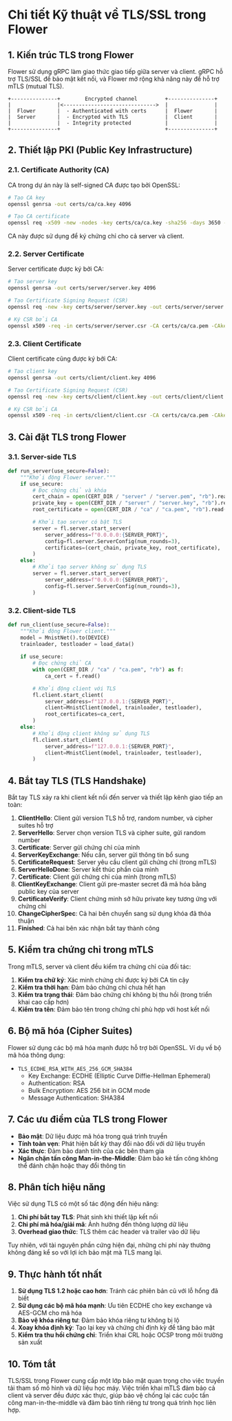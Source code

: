 # Chi tiết Kỹ thuật về TLS/SSL trong Flower

## 1. Kiến trúc TLS trong Flower

Flower sử dụng gRPC làm giao thức giao tiếp giữa server và client. gRPC hỗ trợ TLS/SSL để bảo mật kết nối, và Flower mở rộng khả năng này để hỗ trợ mTLS (mutual TLS).

```
+---------------+        Encrypted channel         +---------------+
|               |<------------------------------>  |               |
|  Flower       |  - Authenticated with certs      |  Flower       |
|  Server       |  - Encrypted with TLS            |  Client       |
|               |  - Integrity protected           |               |
+---------------+                                  +---------------+
```

## 2. Thiết lập PKI (Public Key Infrastructure)

### 2.1. Certificate Authority (CA)

CA trong dự án này là self-signed CA được tạo bởi OpenSSL:

```bash
# Tạo CA key
openssl genrsa -out certs/ca/ca.key 4096

# Tạo CA certificate
openssl req -x509 -new -nodes -key certs/ca/ca.key -sha256 -days 3650 -out certs/ca/ca.pem -subj "/CN=Flower CA"
```

CA này được sử dụng để ký chứng chỉ cho cả server và client.

### 2.2. Server Certificate

Server certificate được ký bởi CA:

```bash
# Tạo server key
openssl genrsa -out certs/server/server.key 4096

# Tạo Certificate Signing Request (CSR)
openssl req -new -key certs/server/server.key -out certs/server/server.csr -subj "/CN=localhost"

# Ký CSR bởi CA
openssl x509 -req -in certs/server/server.csr -CA certs/ca/ca.pem -CAkey certs/ca/ca.key -CAcreateserial -out certs/server/server.pem -days 3650 -sha256
```

### 2.3. Client Certificate

Client certificate cũng được ký bởi CA:

```bash
# Tạo client key
openssl genrsa -out certs/client/client.key 4096

# Tạo Certificate Signing Request (CSR)
openssl req -new -key certs/client/client.key -out certs/client/client.csr -subj "/CN=flower-client"

# Ký CSR bởi CA
openssl x509 -req -in certs/client/client.csr -CA certs/ca/ca.pem -CAkey certs/ca/ca.key -CAcreateserial -out certs/client/client.pem -days 3650 -sha256
```

## 3. Cài đặt TLS trong Flower

### 3.1. Server-side TLS

```python
def run_server(use_secure=False):
    """Khởi động Flower server."""
    if use_secure:
        # Đọc chứng chỉ và khóa
        cert_chain = open(CERT_DIR / "server" / "server.pem", "rb").read()
        private_key = open(CERT_DIR / "server" / "server.key", "rb").read()
        root_certificate = open(CERT_DIR / "ca" / "ca.pem", "rb").read()

        # Khởi tạo server có bật TLS
        server = fl.server.start_server(
            server_address=f"0.0.0.0:{SERVER_PORT}",
            config=fl.server.ServerConfig(num_rounds=3),
            certificates=(cert_chain, private_key, root_certificate),
        )
    else:
        # Khởi tạo server không sử dụng TLS
        server = fl.server.start_server(
            server_address=f"0.0.0.0:{SERVER_PORT}",
            config=fl.server.ServerConfig(num_rounds=3),
        )
```

### 3.2. Client-side TLS

```python
def run_client(use_secure=False):
    """Khởi động Flower client."""
    model = MnistNet().to(DEVICE)
    trainloader, testloader = load_data()
    
    if use_secure:
        # Đọc chứng chỉ CA
        with open(CERT_DIR / "ca" / "ca.pem", "rb") as f:
            ca_cert = f.read()

        # Khởi động client với TLS
        fl.client.start_client(
            server_address=f"127.0.0.1:{SERVER_PORT}",
            client=MnistClient(model, trainloader, testloader),
            root_certificates=ca_cert,
        )
    else:
        # Khởi động client không sử dụng TLS
        fl.client.start_client(
            server_address=f"127.0.0.1:{SERVER_PORT}",
            client=MnistClient(model, trainloader, testloader),
        )
```

## 4. Bắt tay TLS (TLS Handshake)

Bắt tay TLS xảy ra khi client kết nối đến server và thiết lập kênh giao tiếp an toàn:

1. **ClientHello**: Client gửi version TLS hỗ trợ, random number, và cipher suites hỗ trợ
2. **ServerHello**: Server chọn version TLS và cipher suite, gửi random number
3. **Certificate**: Server gửi chứng chỉ của mình
4. **ServerKeyExchange**: Nếu cần, server gửi thông tin bổ sung
5. **CertificateRequest**: Server yêu cầu client gửi chứng chỉ (trong mTLS)
6. **ServerHelloDone**: Server kết thúc phần của mình
7. **Certificate**: Client gửi chứng chỉ của mình (trong mTLS)
8. **ClientKeyExchange**: Client gửi pre-master secret đã mã hóa bằng public key của server
9. **CertificateVerify**: Client chứng minh sở hữu private key tương ứng với chứng chỉ
10. **ChangeCipherSpec**: Cả hai bên chuyển sang sử dụng khóa đã thỏa thuận
11. **Finished**: Cả hai bên xác nhận bắt tay thành công

## 5. Kiểm tra chứng chỉ trong mTLS

Trong mTLS, server và client đều kiểm tra chứng chỉ của đối tác:

1. **Kiểm tra chữ ký**: Xác minh chứng chỉ được ký bởi CA tin cậy
2. **Kiểm tra thời hạn**: Đảm bảo chứng chỉ chưa hết hạn
3. **Kiểm tra trạng thái**: Đảm bảo chứng chỉ không bị thu hồi (trong triển khai cao cấp hơn)
4. **Kiểm tra tên**: Đảm bảo tên trong chứng chỉ phù hợp với host kết nối

## 6. Bộ mã hóa (Cipher Suites)

Flower sử dụng các bộ mã hóa mạnh được hỗ trợ bởi OpenSSL. Ví dụ về bộ mã hóa thông dụng:

- `TLS_ECDHE_RSA_WITH_AES_256_GCM_SHA384`
  - Key Exchange: ECDHE (Elliptic Curve Diffie-Hellman Ephemeral)
  - Authentication: RSA
  - Bulk Encryption: AES 256 bit in GCM mode
  - Message Authentication: SHA384

## 7. Các ưu điểm của TLS trong Flower

- **Bảo mật**: Dữ liệu được mã hóa trong quá trình truyền
- **Tính toàn vẹn**: Phát hiện bất kỳ thay đổi nào đối với dữ liệu truyền
- **Xác thực**: Đảm bảo danh tính của các bên tham gia
- **Ngăn chặn tấn công Man-in-the-Middle**: Đảm bảo kẻ tấn công không thể đánh chặn hoặc thay đổi thông tin

## 8. Phân tích hiệu năng

Việc sử dụng TLS có một số tác động đến hiệu năng:

1. **Chi phí bắt tay TLS**: Phát sinh khi thiết lập kết nối
2. **Chi phí mã hóa/giải mã**: Ảnh hưởng đến thông lượng dữ liệu
3. **Overhead giao thức**: TLS thêm các header và trailer vào dữ liệu

Tuy nhiên, với tài nguyên phần cứng hiện đại, những chi phí này thường không đáng kể so với lợi ích bảo mật mà TLS mang lại.

## 9. Thực hành tốt nhất

1. **Sử dụng TLS 1.2 hoặc cao hơn**: Tránh các phiên bản cũ với lỗ hổng đã biết
2. **Sử dụng các bộ mã hóa mạnh**: Ưu tiên ECDHE cho key exchange và AES-GCM cho mã hóa
3. **Bảo vệ khóa riêng tư**: Đảm bảo khóa riêng tư không bị lộ
4. **Xoay khóa định kỳ**: Tạo lại key và chứng chỉ định kỳ để tăng bảo mật
5. **Kiểm tra thu hồi chứng chỉ**: Triển khai CRL hoặc OCSP trong môi trường sản xuất

## 10. Tóm tắt

TLS/SSL trong Flower cung cấp một lớp bảo mật quan trọng cho việc truyền tải tham số mô hình và dữ liệu học máy. Việc triển khai mTLS đảm bảo cả client và server đều được xác thực, giúp bảo vệ chống lại các cuộc tấn công man-in-the-middle và đảm bảo tính riêng tư trong quá trình học liên hợp.
